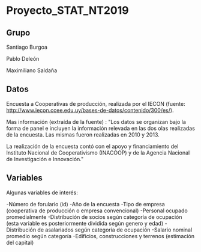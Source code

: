 # Proyecto_STAT_NT2019

## Grupo

Santiago Burgoa

Pablo Deleón

Maximiliano Saldaña

## Datos

Encuesta a Cooperativas de producción, realizada por el IECON (fuente: http://www.iecon.ccee.edu.uy/bases-de-datos/contenido/300/es/).

Mas información (extraída de la fuente) :
"Los datos se organizan bajo la forma de panel e incluyen la información relevada en las dos olas realizadas de la encuesta. Las mismas fueron realizadas en 2010 y 2013.

La realización de la encuesta contó con el apoyo y financiamiento del Instituto Nacional de Cooperativismo (INACOOP) y de la Agencia Nacional de Investigación e Innovación."

## Variables

Algunas variables de interés:

-Número de forulario (id)
-Año de la encuesta
-Tipo de empresa (cooperativa de producción o empresa convencional)
-Personal ocupado promedialmente
-Distribución de socios según categoría de ocupación (esta variable es posteriormente dividida según genero y edad)
-Distribución de asalariados según categoría de ocupación
-Salario nominal promedio según categoría
-Edificios, construcciones y terrenos (estimación del capital)
